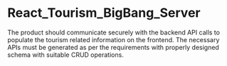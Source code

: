 # React_Tourism_BigBang_Server
The product should communicate securely with the backend API calls to populate the  tourism related information on the frontend. The necessary APIs must be generated as per the  requirements with properly designed schema with suitable CRUD operations.
